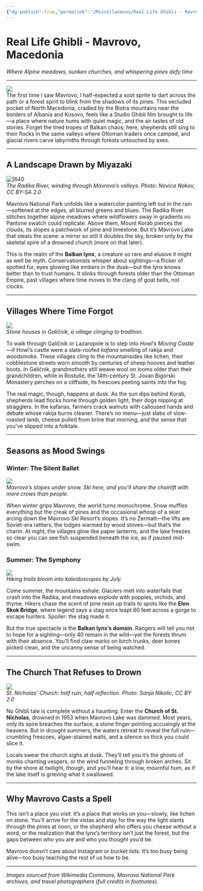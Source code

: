 ```yaml
---
{"dg-publish":true,"permalink":"/Miscellaneous/Real Life Ghibli - Mavrovo, Macedonia/"}
---
```


# Real Life Ghibli - Mavrovo, Macedonia
*Where Alpine meadows, sunken churches, and whispering pines defy time*

---

![](https://i.imgur.com/a2lqKMl.png)  
The first time I saw Mavrovo, I half-expected a soot sprite to dart across the path or a forest spirit to blink from the shadows of its pines. This secluded pocket of North Macedonia, cradled by the Bistra mountains near the borders of Albania and Kosovo, feels like a Studio Ghibli film brought to life—a place where nature hums with quiet magic, and the air tastes of old stories. Forget the tired tropes of Balkan chaos; here, shepherds still sing to their flocks in the same valleys where Ottoman traders once camped, and glacial rivers carve labyrinths through forests untouched by axes.  

---

## **A Landscape Drawn by Miyazaki**  
![|640](https://upload.wikimedia.org/wikipedia/commons/b/bc/Radika_River_area_11.jpg)  
*The Radika River, winding through Mavrovo’s valleys. Photo: Novica Nakov, CC BY-SA 2.0*  

Mavrovo National Park unfolds like a watercolor painting left out in the rain—softened at the edges, all blurred greens and blues. The Radika River stitches together alpine meadows where wildflowers sway in gradients no Pantone swatch could replicate. Above them, Mount Korab pierces the clouds, its slopes a patchwork of pine and limestone. But it’s Mavrovo Lake that steals the scene: a mirror so still it doubles the sky, broken only by the skeletal spire of a drowned church (more on that later).  

This is the realm of the **Balkan lynx**, a creature so rare and elusive it might as well be myth. Conservationists whisper about sightings—a flicker of spotted fur, eyes glowing like embers in the dusk—but the lynx knows better than to trust humans. It slinks through forests older than the Ottoman Empire, past villages where time moves to the clang of goat bells, not clocks.  

---

## **Villages Where Time Forgot**  
![](https://i.imgur.com/1W0WHLs.png)  
*Stone houses in Galičnik, a village clinging to tradition.*  

To walk through Galičnik or Lazaropole is to step into *Howl’s Moving Castle*—if Howl’s castle were a slate-roofed *kafana* smelling of rakija and woodsmoke. These villages cling to the mountainsides like lichen, their cobblestone streets worn smooth by centuries of sheep hooves and leather boots. In Galičnik, grandmothers still weave wool on looms older than their grandchildren, while in Rostuše, the 14th-century St. Jovan Bigorski Monastery perches on a cliffside, its frescoes peeling saints into the fog.  

The real magic, though, happens at dusk. As the sun dips behind Korab, shepherds lead flocks home through golden light, their dogs nipping at stragglers. In the kafanas, farmers crack walnuts with calloused hands and debate whose rakija burns cleaner. There’s no menu—just slabs of slow-roasted lamb, cheese pulled from brine that morning, and the sense that you’ve slipped into a folktale.  

---

## **Seasons as Mood Swings**  

### **Winter: The Silent Ballet**  
![](https://i.imgur.com/zAnMiNF.jpeg)  
*Mavrovo’s slopes under snow. Ski here, and you’ll share the chairlift with more crows than people.*  

When winter grips Mavrovo, the world turns monochrome. Snow muffles everything but the creak of pines and the occasional *whoop* of a skier arcing down the Mavrovo Ski Resort’s slopes. It’s no Zermatt—the lifts are Soviet-era rattlers, the lodges warmed by wood stoves—but that’s the charm. At night, the villages glow like paper lanterns, and the lake freezes so clear you can see fish suspended beneath the ice, as if paused mid-swim.  

### **Summer: The Symphony**  
![](https://i.imgur.com/XIpJEae.jpeg)  
*Hiking trails bloom into kaleidoscopes by July.*  

Come summer, the mountains exhale. Glaciers melt into waterfalls that crash into the Radika, and meadows explode with poppies, orchids, and thyme. Hikers chase the scent of pine resin up trails to spots like the **Elen Skok Bridge**, where legend says a stag once leapt 60 feet across a gorge to escape hunters. Spoiler: the stag made it.  

But the true spectacle is the **Balkan lynx’s domain**. Rangers will tell you not to hope for a sighting—only 40 remain in the wild—yet the forests thrum with their absence. You’ll find claw marks on birch trunks, deer bones picked clean, and the uncanny sense of being watched.  

---

## **The Church That Refuses to Drown**  
![](https://upload.wikimedia.org/wikipedia/commons/7/7f/Mavrovo-Church.jpg)  
*St. Nicholas’ Church: half ruin, half reflection. Photo: Sanja Nikolic, CC BY 2.0*  

No Ghibli tale is complete without a haunting. Enter the **Church of St. Nicholas**, drowned in 1953 when Mavrovo Lake was dammed. Most years, only its spire breaches the surface, a stone finger pointing accusingly at the heavens. But in drought summers, the waters retreat to reveal the full ruin—crumbling frescoes, algae-stained walls, and a silence so thick you could slice it.  

Locals swear the church sighs at dusk. They’ll tell you it’s the ghosts of monks chanting vespers, or the wind funneling through broken arches. Sit by the shore at twilight, though, and you’ll hear it: a low, mournful hum, as if the lake itself is grieving what it swallowed.  

---

## **Why Mavrovo Casts a Spell**  

This isn’t a place you *visit*. It’s a place that works on you—slowly, like lichen on stone. You’ll arrive for the vistas and stay for the way the light slants through the pines at noon, or the shepherd who offers you cheese without a word, or the realization that the lynx’s territory isn’t just the forest, but the gaps between who you are and who you thought you’d be.  

Mavrovo doesn’t care about Instagram or bucket lists. It’s too busy being alive—too busy teaching the rest of us how to be.  

---  
*Images sourced from Wikimedia Commons, Mavrovo National Park archives, and travel photographers (full credits in footnotes).*  